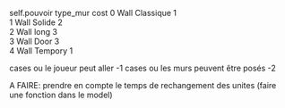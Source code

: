 self.pouvoir type_mur cost
0    	Wall Classique   1	
1	    Wall Solide	     2	
2	    Wall long	       3	
3	    Wall Door	       3	
4	    Wall Tempory     1


cases ou le joueur peut aller -1
cases ou les murs peuvent être posés -2



A FAIRE:
prendre en compte le temps de rechangement des unites (faire une fonction dans le model)
